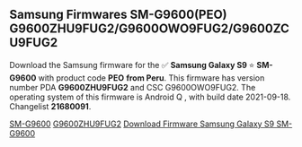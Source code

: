 <h2>Samsung Firmwares SM-G9600(PEO) G9600ZHU9FUG2/G9600OWO9FUG2/G9600ZCU9FUG2</h2>
Download the Samsung firmware for the ✅ <strong>Samsung Galaxy S9 </strong> ⭐ <strong>SM-G9600</strong> with product code <strong>PEO</strong> <strong> from Peru</strong>. This firmware has version number PDA <strong>G9600ZHU9FUG2</strong> and CSC G9600OWO9FUG2. The operating system of this firmware is Android Q , with build date 2021-09-18. Changelist <strong>21680091</strong>.


[SM-G9600](https://samfirm.shop/samsung/model/SM-G9600)
[G9600ZHU9FUG2](https://samfirm.shop/samsung/pda/G9600ZHU9FUG2)
[Download Firmware Samsung Galaxy S9 SM-G9600](https://samfirm.shop/samsung/firmware/458026)
